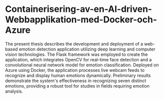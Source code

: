 # Containerisering-av-en-AI-driven-Webbapplikation-med-Docker-och-Azure
The present thesis describes the development and deployment of a web-based emotion detection application utilizing deep learning and computer vision technologies. The Flask framework was employed to create the application, which integrates OpenCV for real-time face detection and a convolutional neural network model for emotion classification. Deployed on Azure using Docker, the application processes live webcam feeds to recognize and display human emotions dynamically. Preliminary results demonstrate the system's effectiveness in recognizing seven distinct emotions, providing a robust tool for studies in fields requiring emotion analysis.
